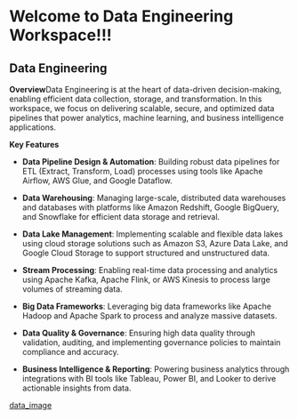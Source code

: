 Welcome to Data Engineering Workspace!!!
========================================

Data Engineering
----------------

**Overview**Data Engineering is at the heart of data-driven decision-making, enabling efficient data collection, storage, and transformation. In this workspace, we focus on delivering scalable, secure, and optimized data pipelines that power analytics, machine learning, and business intelligence applications.

**Key Features**

*   **Data Pipeline Design & Automation**: Building robust data pipelines for ETL (Extract, Transform, Load) processes using tools like Apache Airflow, AWS Glue, and Google Dataflow.
    
*   **Data Warehousing**: Managing large-scale, distributed data warehouses and databases with platforms like Amazon Redshift, Google BigQuery, and Snowflake for efficient data storage and retrieval.
    
*   **Data Lake Management**: Implementing scalable and flexible data lakes using cloud storage solutions such as Amazon S3, Azure Data Lake, and Google Cloud Storage to support structured and unstructured data.
    
*   **Stream Processing**: Enabling real-time data processing and analytics using Apache Kafka, Apache Flink, or AWS Kinesis to process large volumes of streaming data.
    
*   **Big Data Frameworks**: Leveraging big data frameworks like Apache Hadoop and Apache Spark to process and analyze massive datasets.
    
*   **Data Quality & Governance**: Ensuring high data quality through validation, auditing, and implementing governance policies to maintain compliance and accuracy.
    
*   **Business Intelligence & Reporting**: Powering business analytics through integrations with BI tools like Tableau, Power BI, and Looker to derive actionable insights from data.


[data_image](./data.jpeg)
